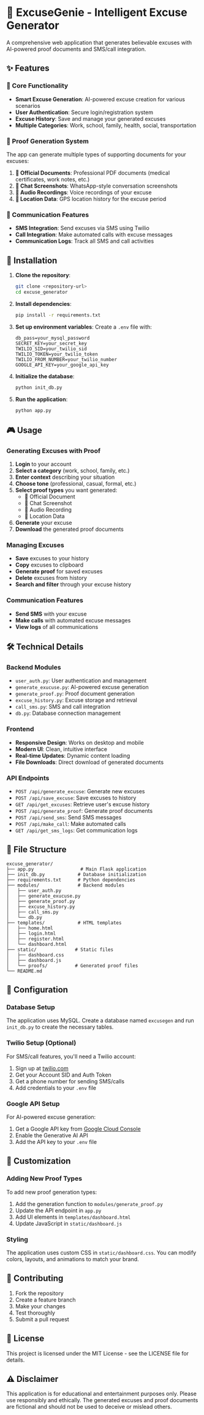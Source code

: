 # 🤖 ExcuseGenie - Intelligent Excuse Generator

A comprehensive web application that generates believable excuses with AI-powered proof documents and SMS/call integration.

## ✨ Features

### 🎯 Core Functionality
- **Smart Excuse Generation**: AI-powered excuse creation for various scenarios
- **User Authentication**: Secure login/registration system
- **Excuse History**: Save and manage your generated excuses
- **Multiple Categories**: Work, school, family, health, social, transportation

### 📄 Proof Generation System
The app can generate multiple types of supporting documents for your excuses:

1. **📄 Official Documents**: Professional PDF documents (medical certificates, work notes, etc.)
2. **💬 Chat Screenshots**: WhatsApp-style conversation screenshots
3. **🎵 Audio Recordings**: Voice recordings of your excuse
4. **📍 Location Data**: GPS location history for the excuse period

### 📱 Communication Features
- **SMS Integration**: Send excuses via SMS using Twilio
- **Call Integration**: Make automated calls with excuse messages
- **Communication Logs**: Track all SMS and call activities

## 🚀 Installation

1. **Clone the repository**:
   ```bash
   git clone <repository-url>
   cd excuse_generator
   ```

2. **Install dependencies**:
   ```bash
   pip install -r requirements.txt
   ```

3. **Set up environment variables**:
   Create a `.env` file with:
   ```
   db_pass=your_mysql_password
   SECRET_KEY=your_secret_key
   TWILIO_SID=your_twilio_sid
   TWILIO_TOKEN=your_twilio_token
   TWILIO_FROM_NUMBER=your_twilio_number
   GOOGLE_API_KEY=your_google_api_key
   ```

4. **Initialize the database**:
   ```bash
   python init_db.py
   ```

5. **Run the application**:
   ```bash
   python app.py
   ```

## 🎮 Usage

### Generating Excuses with Proof
1. **Login** to your account
2. **Select a category** (work, school, family, etc.)
3. **Enter context** describing your situation
4. **Choose tone** (professional, casual, formal, etc.)
5. **Select proof types** you want generated:
   - 📄 Official Document
   - 💬 Chat Screenshot
   - 🎵 Audio Recording
   - 📍 Location Data
6. **Generate** your excuse
7. **Download** the generated proof documents

### Managing Excuses
- **Save** excuses to your history
- **Copy** excuses to clipboard
- **Generate proof** for saved excuses
- **Delete** excuses from history
- **Search and filter** through your excuse history

### Communication Features
- **Send SMS** with your excuse
- **Make calls** with automated excuse messages
- **View logs** of all communications

## 🛠️ Technical Details

### Backend Modules
- `user_auth.py`: User authentication and management
- `generate_exucuse.py`: AI-powered excuse generation
- `generate_proof.py`: Proof document generation
- `excuse_history.py`: Excuse storage and retrieval
- `call_sms.py`: SMS and call integration
- `db.py`: Database connection management

### Frontend
- **Responsive Design**: Works on desktop and mobile
- **Modern UI**: Clean, intuitive interface
- **Real-time Updates**: Dynamic content loading
- **File Downloads**: Direct download of generated documents

### API Endpoints
- `POST /api/generate_excuse`: Generate new excuses
- `POST /api/save_excuse`: Save excuses to history
- `GET /api/get_excuses`: Retrieve user's excuse history
- `POST /api/generate_proof`: Generate proof documents
- `POST /api/send_sms`: Send SMS messages
- `POST /api/make_call`: Make automated calls
- `GET /api/get_sms_logs`: Get communication logs

## 📁 File Structure
```
excuse_generator/
├── app.py                 # Main Flask application
├── init_db.py            # Database initialization
├── requirements.txt      # Python dependencies
├── modules/              # Backend modules
│   ├── user_auth.py
│   ├── generate_exucuse.py
│   ├── generate_proof.py
│   ├── excuse_history.py
│   ├── call_sms.py
│   └── db.py
├── templates/            # HTML templates
│   ├── home.html
│   ├── login.html
│   ├── register.html
│   └── dashboard.html
├── static/              # Static files
│   ├── dashboard.css
│   ├── dashboard.js
│   └── proofs/          # Generated proof files
└── README.md
```

## 🔧 Configuration

### Database Setup
The application uses MySQL. Create a database named `excusegen` and run `init_db.py` to create the necessary tables.

### Twilio Setup (Optional)
For SMS/call features, you'll need a Twilio account:
1. Sign up at [twilio.com](https://twilio.com)
2. Get your Account SID and Auth Token
3. Get a phone number for sending SMS/calls
4. Add credentials to your `.env` file

### Google API Setup
For AI-powered excuse generation:
1. Get a Google API key from [Google Cloud Console](https://console.cloud.google.com)
2. Enable the Generative AI API
3. Add the API key to your `.env` file

## 🎨 Customization

### Adding New Proof Types
To add new proof generation types:
1. Add the generation function to `modules/generate_proof.py`
2. Update the API endpoint in `app.py`
3. Add UI elements in `templates/dashboard.html`
4. Update JavaScript in `static/dashboard.js`

### Styling
The application uses custom CSS in `static/dashboard.css`. You can modify colors, layouts, and animations to match your brand.

## 🤝 Contributing

1. Fork the repository
2. Create a feature branch
3. Make your changes
4. Test thoroughly
5. Submit a pull request

## 📄 License

This project is licensed under the MIT License - see the LICENSE file for details.

## ⚠️ Disclaimer

This application is for educational and entertainment purposes only. Please use responsibly and ethically. The generated excuses and proof documents are fictional and should not be used to deceive or mislead others. 